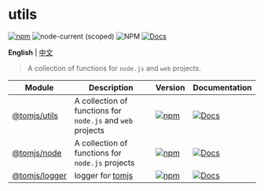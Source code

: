 # utils

[![npm](https://img.shields.io/npm/v/@tomjs/utils)](https://www.npmjs.com/package/@tomjs/utils) ![node-current (scoped)](https://img.shields.io/node/v/@tomjs/utils) ![NPM](https://img.shields.io/npm/l/@tomjs/utils) [![Docs](https://www.paka.dev/badges/v0/cute.svg)](https://www.paka.dev/npm/@tomjs/utils)

**English** | [中文](./README.zh_CN.md)

> A collection of functions for `node.js` and `web` projects.

| Module | Description | Version | Documentation |
| --- | --- | --- | --- |
| [@tomjs/utils](./packages/utils) | A collection of functions for `node.js` and `web` projects | [![npm](https://img.shields.io/npm/v/@tomjs/utils)](https://www.npmjs.com/package/@tomjs/utils) | [![Docs](https://www.paka.dev/badges/v0/cute.svg)](https://www.paka.dev/npm/@tomjs/utils) |
| [@tomjs/node](./packages/node-utils) | A collection of functions for `node.js` projects | [![npm](https://img.shields.io/npm/v/@tomjs/node)](https://www.npmjs.com/package/@tomjs/node) | [![Docs](https://www.paka.dev/badges/v0/cute.svg)](https://www.paka.dev/npm/@tomjs/node) |
| [@tomjs/logger](./packages/logger) | logger for [tomjs](https://github.com/tomjs) | [![npm](https://img.shields.io/npm/v/@tomjs/logger)](https://www.npmjs.com/package/@tomjs/logger) | [![Docs](https://www.paka.dev/badges/v0/cute.svg)](https://www.paka.dev/npm/@tomjs/logger) |
